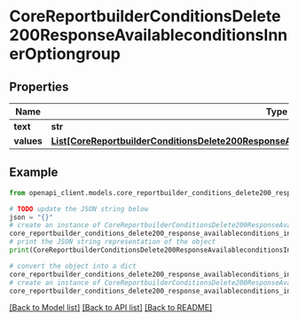 # CoreReportbuilderConditionsDelete200ResponseAvailableconditionsInnerOptiongroup


## Properties

Name | Type | Description | Notes
------------ | ------------- | ------------- | -------------
**text** | **str** | text | 
**values** | [**List[CoreReportbuilderConditionsDelete200ResponseAvailableconditionsInnerOptiongroupValuesInner]**](CoreReportbuilderConditionsDelete200ResponseAvailableconditionsInnerOptiongroupValuesInner.md) |  | 

## Example

```python
from openapi_client.models.core_reportbuilder_conditions_delete200_response_availableconditions_inner_optiongroup import CoreReportbuilderConditionsDelete200ResponseAvailableconditionsInnerOptiongroup

# TODO update the JSON string below
json = "{}"
# create an instance of CoreReportbuilderConditionsDelete200ResponseAvailableconditionsInnerOptiongroup from a JSON string
core_reportbuilder_conditions_delete200_response_availableconditions_inner_optiongroup_instance = CoreReportbuilderConditionsDelete200ResponseAvailableconditionsInnerOptiongroup.from_json(json)
# print the JSON string representation of the object
print(CoreReportbuilderConditionsDelete200ResponseAvailableconditionsInnerOptiongroup.to_json())

# convert the object into a dict
core_reportbuilder_conditions_delete200_response_availableconditions_inner_optiongroup_dict = core_reportbuilder_conditions_delete200_response_availableconditions_inner_optiongroup_instance.to_dict()
# create an instance of CoreReportbuilderConditionsDelete200ResponseAvailableconditionsInnerOptiongroup from a dict
core_reportbuilder_conditions_delete200_response_availableconditions_inner_optiongroup_from_dict = CoreReportbuilderConditionsDelete200ResponseAvailableconditionsInnerOptiongroup.from_dict(core_reportbuilder_conditions_delete200_response_availableconditions_inner_optiongroup_dict)
```
[[Back to Model list]](../README.md#documentation-for-models) [[Back to API list]](../README.md#documentation-for-api-endpoints) [[Back to README]](../README.md)


